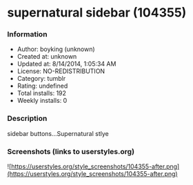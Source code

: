 # supernatural sidebar (104355)

### Information
- Author: boyking (unknown)
- Created at: unknown
- Updated at: 8/14/2014, 1:05:34 AM
- License: NO-REDISTRIBUTION
- Category: tumblr
- Rating: undefined
- Total installs: 192
- Weekly installs: 0


### Description
sidebar buttons...Supernatural stlye


### Screenshots (links to userstyles.org)
![https://userstyles.org/style_screenshots/104355-after.png](https://userstyles.org/style_screenshots/104355-after.png)


